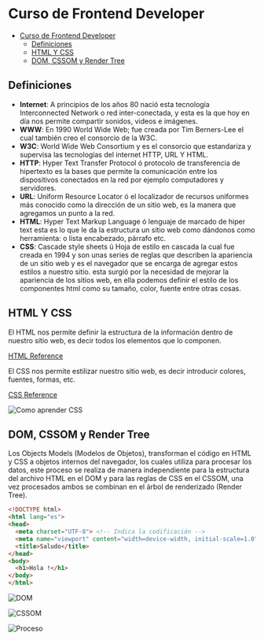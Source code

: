 # Curso de Frontend Developer

- [Curso de Frontend Developer](#curso-de-frontend-developer)
  - [Definiciones](#definiciones)
  - [HTML Y CSS](#html-y-css)
  - [DOM, CSSOM y Render Tree](#dom-cssom-y-render-tree)

## Definiciones

- **Internet**: A principios de los años 80 nació esta tecnología Interconnected
  Network o red inter-conectada, y esta es la que hoy en día nos permite compartir
  sonidos, videos e imágenes.
- **WWW**: En 1990 World Wide Web; fue creada por Tim Berners-Lee el cual también
  creo el consorcio de la W3C.
- **W3C**: World Wide Web Consortium y es el consorcio que estandariza y
  supervisa las tecnologías del internet HTTP, URL Y HTML.
- **HTTP**: Hyper Text Transfer Protocol ó protocolo de transferencia de
  hipertexto es la bases que permite la comunicación entre los dispositivos
  conectados en la red por ejemplo computadores y servidores.
- **URL**: Uniform Resource Locator ó el localizador de recursos uniformes más
  conocido como la dirección de un sitio web, es la manera que agregamos un punto
  a la red.
- **HTML**: Hyper Text Markup Language ó lenguaje de marcado de hiper text esta
  es lo que le da la estructura un sitio web como dándonos como herramienta: o
  lista encabezado, párrafo etc.
- **CSS**: Cascade style sheets ú Hoja de estilo en cascada la cual fue creada en
  1994 y son unas series de reglas que describen la apariencia de un sitio web y
  es el navegador que se encarga de agregar estos estilos a nuestro sitio. esta
  surgió por la necesidad de mejorar la apariencia de los sitios web, en ella
  podemos definir el estilo de los componentes html como su tamaño, color, fuente
  entre otras cosas.

## HTML Y CSS

El HTML nos permite definir la estructura de la información dentro de nuestro
sitio web, es decir todos los elementos que lo componen.

[HTML Reference](https://htmlreference.io/)

El CSS nos permite estilizar nuestro sitio web, es decir introducir colores,
fuentes, formas, etc.

[CSS Reference](https://cssreference.io/)

![Como aprender CSS](https://static.platzi.com/media/user_upload/Infografia-Frontend-Javascript-86c602ef-a014-47d7-aadd-1293726d06b2.jpg)

## DOM, CSSOM y Render Tree

Los Objects Models (Modelos de Objetos), transforman el código en HTML y CSS a
objetos internos del navegador, los cuales utiliza para procesar los datos, este
proceso se realiza de manera independiente para la estructura del archivo HTML en
el DOM y para las reglas de CSS en el CSSOM, una vez procesados ambos se combinan
en el árbol de renderizado (Render Tree).

```html
<!DOCTYPE html>
<html lang="es">
<head>
  <meta charset="UTF-8"> <!-- Indica la codificación -->
  <meta name="viewport" content="width=device-width, initial-scale=1.0">
  <title>Saludo</title>
</head>
<body>
  <h1>Hola !</h1>
</body>
</html>
```

![DOM](https://static.platzi.com/media/user_upload/frontend-developer-slides-comprimido_a4a7a8c9-301f-49e8-b6f9-90928ea798e3-9-cab74eb9-4afc-4422-8fee-d5a8a560739d.jpg)

![CSSOM](https://static.platzi.com/media/user_upload/frontend-developer-slides-comprimido_a4a7a8c9-301f-49e8-b6f9-90928ea798e3-10-29925f2d-2468-4092-9fca-57af22964d07.jpg)

![Proceso](https://static.platzi.com/media/user_upload/frontend-developer-slides-comprimido_a4a7a8c9-301f-49e8-b6f9-90928ea798e3-11-9645a1c8-9b55-4c6a-8f9d-78a534a7d12a.jpg)